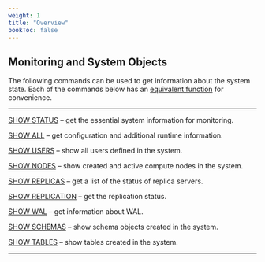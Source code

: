 ```yaml
---
weight: 1
title: "Overview"
bookToc: false
---
```


## Monitoring and System Objects

The following commands can be used to get information about the system state. Each of the commands
below has an [equivalent function](/docs/sql/functions/system) for convenience.

---

[SHOW STATUS](/docs/monitoring/show) – get the essential system information for monitoring.

[SHOW ALL](/docs/configuration/show) – get configuration and additional runtime information.

[SHOW USERS](/docs/users/show) – show all users defined in the system.

[SHOW NODES](/docs/cluster/show) – show created and active compute nodes in the system.

[SHOW REPLICAS](/docs/repl/show_replicas) – get a list of the status of replica servers.

[SHOW REPLICATION](/docs/repl/show) – get the replication status.

[SHOW WAL](/docs/storage/show) – get information about WAL.

[SHOW SCHEMAS](/docs/sql/ddl/schemas/show) – show schema objects created in the system.

[SHOW TABLES](/docs/sql/ddl/tables/show) – show tables created in the system.

---
